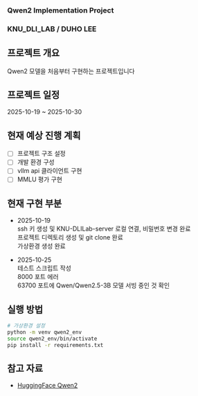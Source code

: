 ### Qwen2 Implementation Project
### KNU_DLI_LAB / DUHO LEE 

## 프로젝트 개요
Qwen2 모델을 처음부터 구현하는 프로젝트입니다

## 프로젝트 일정
2025-10-19 ~ 2025-10-30

## 현재 예상 진행 계획
- [ ] 프로젝트 구조 설정
- [ ] 개발 환경 구성
- [ ] vllm api 클라이언트 구현
- [ ] MMLU 평가 구현

## 현재 구현 부분

- 2025-10-19  
ssh 키 생성 및 KNU-DLILab-server 로컬 연결, 비밀번호 변경 완료  
프로젝트 디렉토리 생성 및 git clone 완료  
가상환경 생성 완료

- 2025-10-25  
테스트 스크립트 작성  
8000 포트 에러  
63700 포트에 Qwen/Qwen2.5-3B 모델 서빙 중인 것 확인  
  

## 실행 방법
```bash
# 가상환경 설정
python -m venv qwen2_env
source qwen2_env/bin/activate
pip install -r requirements.txt
```

## 참고 자료
- [HuggingFace Qwen2](https://huggingface.co/docs/transformers/model_doc/qwen2)
